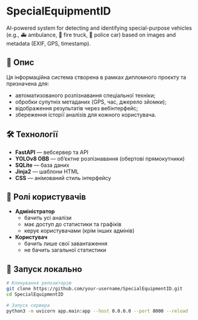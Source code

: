 # SpecialEquipmentID

AI-powered system for detecting and identifying special-purpose vehicles (e.g., 🚑 ambulance, 🚒 fire truck, 🚓 police car) based on images and metadata (EXIF, GPS, timestamp).

## 🎯 Опис

Ця інформаційна система створена в рамках дипломного проєкту та призначена для:
- автоматизованого розпізнавання спеціальної техніки;
- обробки супутніх метаданих (GPS, час, джерело зйомки);
- відображення результатів через вебінтерфейс;
- збереження історії аналізів для кожного користувача.

## 🛠️ Технології
- **FastAPI** — вебсервер та API
- **YOLOv8 OBB** — об’єктне розпізнавання (обертові прямокутники)
- **SQLite** — база даних
- **Jinja2** — шаблони HTML
- **CSS** — анімований стиль інтерфейсу

## 👥 Ролі користувачів
- **Адміністратор**
  - бачить усі аналізи
  - має доступ до статистики та графіків
  - керує користувачами (крім інших адмінів)
- **Користувач**
  - бачить лише свої завантаження
  - не бачить загальної статистики

## 📂 Запуск локально

```bash
# Клонування репозиторію
git clone https://github.com/your-username/SpecialEquipmentID.git
cd SpecialEquipmentID

# Запуск сервера
python3 -m uvicorn app.main:app --host 0.0.0.0 --port 8000 --reload
